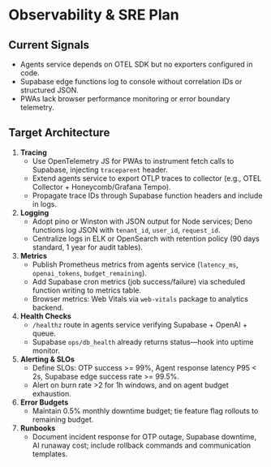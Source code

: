 # Observability & SRE Plan

## Current Signals
- Agents service depends on OTEL SDK but no exporters configured in code.
- Supabase edge functions log to console without correlation IDs or structured JSON.
- PWAs lack browser performance monitoring or error boundary telemetry.

## Target Architecture
1. **Tracing**
   - Use OpenTelemetry JS for PWAs to instrument fetch calls to Supabase, injecting `traceparent` header.
   - Extend agents service to export OTLP traces to collector (e.g., OTEL Collector + Honeycomb/Grafana Tempo).
   - Propagate trace IDs through Supabase function headers and include in logs.
2. **Logging**
   - Adopt pino or Winston with JSON output for Node services; Deno functions log JSON with `tenant_id`, `user_id`, `request_id`.
   - Centralize logs in ELK or OpenSearch with retention policy (90 days standard, 1 year for audit tables).
3. **Metrics**
   - Publish Prometheus metrics from agents service (`latency_ms`, `openai_tokens`, `budget_remaining`).
   - Add Supabase cron metrics (job success/failure) via scheduled function writing to metrics table.
   - Browser metrics: Web Vitals via `web-vitals` package to analytics backend.
4. **Health Checks**
   - `/healthz` route in agents service verifying Supabase + OpenAI + queue.
   - Supabase `ops/db_health` already returns status—hook into uptime monitor.
5. **Alerting & SLOs**
   - Define SLOs: OTP success >= 99%, Agent response latency P95 < 2s, Supabase edge success rate >= 99.5%.
   - Alert on burn rate >2 for 1h windows, and on agent budget exhaustion.
6. **Error Budgets**
   - Maintain 0.5% monthly downtime budget; tie feature flag rollouts to remaining budget.
7. **Runbooks**
   - Document incident response for OTP outage, Supabase downtime, AI runaway cost; include rollback commands and communication templates.
